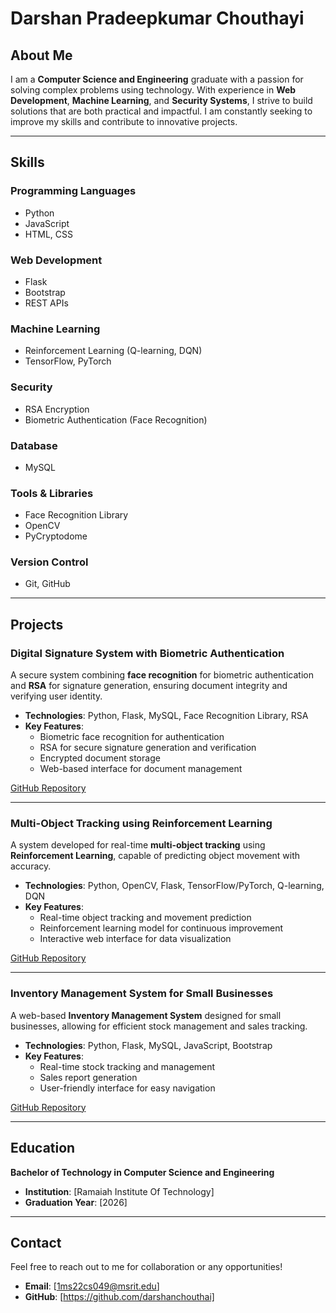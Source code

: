 # Darshan Pradeepkumar Chouthayi

## About Me
I am a **Computer Science and Engineering** graduate with a passion for solving complex problems using technology. With experience in **Web Development**, **Machine Learning**, and **Security Systems**, I strive to build solutions that are both practical and impactful. I am constantly seeking to improve my skills and contribute to innovative projects.

---

## Skills

### **Programming Languages**
- Python
- JavaScript
- HTML, CSS

### **Web Development**
- Flask
- Bootstrap
- REST APIs

### **Machine Learning**
- Reinforcement Learning (Q-learning, DQN)
- TensorFlow, PyTorch

### **Security**
- RSA Encryption
- Biometric Authentication (Face Recognition)

### **Database**
- MySQL

### **Tools & Libraries**
- Face Recognition Library
- OpenCV
- PyCryptodome

### **Version Control**
- Git, GitHub

---

## Projects

### **Digital Signature System with Biometric Authentication**
A secure system combining **face recognition** for biometric authentication and **RSA** for signature generation, ensuring document integrity and verifying user identity.

- **Technologies**: Python, Flask, MySQL, Face Recognition Library, RSA
- **Key Features**:
  - Biometric face recognition for authentication
  - RSA for secure signature generation and verification
  - Encrypted document storage
  - Web-based interface for document management

[GitHub Repository](#)  

---

### **Multi-Object Tracking using Reinforcement Learning**
A system developed for real-time **multi-object tracking** using **Reinforcement Learning**, capable of predicting object movement with accuracy.

- **Technologies**: Python, OpenCV, Flask, TensorFlow/PyTorch, Q-learning, DQN
- **Key Features**:
  - Real-time object tracking and movement prediction
  - Reinforcement learning model for continuous improvement
  - Interactive web interface for data visualization

[GitHub Repository](#)  

---

### **Inventory Management System for Small Businesses**
A web-based **Inventory Management System** designed for small businesses, allowing for efficient stock management and sales tracking.

- **Technologies**: Python, Flask, MySQL, JavaScript, Bootstrap
- **Key Features**:
  - Real-time stock tracking and management
  - Sales report generation
  - User-friendly interface for easy navigation

[GitHub Repository](#)  

---

## Education

**Bachelor of Technology in Computer Science and Engineering**  
- **Institution**: [Ramaiah Institute Of Technology]  
- **Graduation Year**: [2026]  

---



## Contact

Feel free to reach out to me for collaboration or any opportunities!

- **Email**: [1ms22cs049@msrit.edu]
- **GitHub**: [https://github.com/darshanchouthai]
